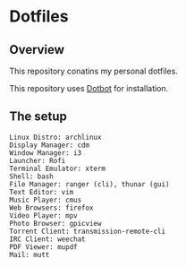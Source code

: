 # Dotfiles

## Overview

This repository conatins my personal dotfiles.

This repository uses [Dotbot][dotbot] for installation.

## The setup

```
Linux Distro: archlinux
Display Manager: cdm
Window Manager: i3
Launcher: Rofi
Terminal Emulator: xterm
Shell: bash
File Manager: ranger (cli), thunar (gui)
Text Editor: vim
Music Player: cmus
Web Browsers: firefox
Video Player: mpv
Photo Browser: gpicview
Torrent Client: transmission-remote-cli
IRC Client: weechat
PDF Viewer: mupdf
Mail: mutt
```

[dotbot]: https://github.com/anishathalye/dotbot
